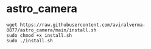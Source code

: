 # astro_camera

```
wget https://raw.githubusercontent.com/aviralverma-8877/astro_camera/main/install.sh
sudo chmod +x install.sh
sudo ./install.sh
```